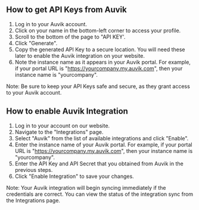 ## How to get API Keys from Auvik

1. Log in to your Auvik account.
2. Click on your name in the bottom-left corner to access your profile.
3. Scroll to the bottom of the page to "API KEY'.
4. Click "Generate".
5. Copy the generated API Key to a secure location. You will need these later to enable the Auvik integration on your website.
6. Note the instance name as it appears in your Auvik portal. For example, if your portal URL is "https://yourcompany.my.auvik.com", then your instance name is "yourcompany".

Note: Be sure to keep your API Keys safe and secure, as they grant access to your Auvik account.

## How to enable Auvik Integration

1. Log in to your account on our website.
2. Navigate to the "Integrations" page.
3. Select "Auvik" from the list of available integrations and click "Enable".
4. Enter the instance name of your Auvik portal. For example, if your portal URL is "https://yourcompany.my.auvik.com", then your instance name is "yourcompany".
5. Enter the API Key and API Secret that you obtained from Auvik in the previous steps.
6. Click "Enable Integration" to save your changes.

Note: Your Auvik integration will begin syncing immediately if the credentials are correct. You can view the status of the integration sync from the Integrations page.
